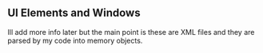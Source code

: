## UI Elements and Windows

Ill add more info later but the main point is these are XML files and they are parsed by my code into memory objects.